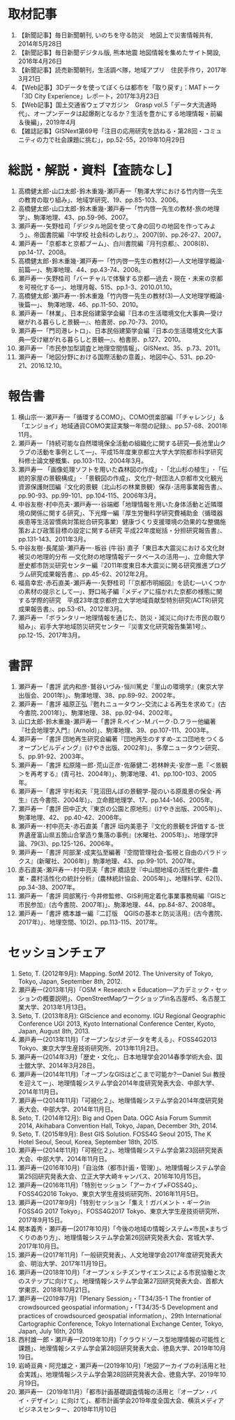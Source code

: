 # 取材記事
1.	【新聞記事】毎日新聞朝刊, いのちを守る防災　地図上で災害情報共有, 2014年5月28日
2.	【新聞記事】毎日新聞デジタル版, 熊本地震 地図情報を集めたサイト開設, 2016年4月26日
3.	【新聞記事】読売新聞朝刊，生活調べ隊，地域アプリ　住民手作り，2017年3月21日
4.	【Web記事】3Dデータを使ってぼくらは都市を「取り戻す」：MATトーク「3D City Experience」レポート，2017年3月23日
5.	【Web記事】国土交通省ウェブマガジン　Grasp vol.5「データ大流通時代」、オープンデータは起爆剤となるか？生活を豊かにする地理情報・前編＆後編」，2019年4月
6.	【雑誌記事】GISNext第69号「注目の応用研究を訪ねる・第28回・コミュニティの力で社会課題に挑む」，pp.52-55，2019年10月29日	

# 総説・解説・資料【査読なし】
1.	高橋健太郎･山口太郎･鈴木重幾･瀬戸寿一「駒澤大学における竹内啓一先生の教育の取り組み」、地域学研究、19、pp.85-103、2006。
2.	高橋健太郎･山口太郎･鈴木重幾･瀬戸寿一「竹内啓一先生の教材-旅の地理学」、駒澤地理、43、pp.59-96、2007。
3.	瀬戸寿一･矢野桂司「デジタル地図を使って身の回りの地図を作ってみよう」、帝国書院編『中学校 社会科のしおり』、2007(9)、pp.26-27、2007。
4.	瀬戸寿一「京都本と京都ブーム」、白川書院編『月刊京都』、2008(8)、pp.14-17、2008。
5.	高橋健太郎･鈴木重幾･瀬戸寿一「竹内啓一先生の教材(2)―人文地理学概論･前篇―」、駒澤地理、44、pp.43-74、2008。
6.	瀬戸寿一･矢野桂司「バーチャルで体験する京都―過去・現在・未来の京都を可視化する―」、地理月報、515、pp.1-3、2010.01.10。
7.	高橋健太郎･瀬戸寿一･鈴木重幾「竹内啓一先生の教材(3)―人文地理学概論･後篇―」、 駒澤地理、46、pp.11-50、2010。
8.	瀬戸寿一「林業」、日本民俗建築学会編『日本の生活環境文化大事典―受け継がれる暮らしと景観―』、柏書房、pp.70-73、2010。
9.	瀬戸寿一「門司港レトロ」、日本民俗建築学会編『日本の生活環境文化大事典―受け継がれる暮らしと景観―』、柏書房、p.127、2010。
10.	瀬戸寿一「市民参加型調査と地理空間情報」、GISNext、35、p.73、2011。
11.	瀬戸寿一「地図分野における国際活動の意義」、地図中心、531、pp.20-21、2016.12.10。

# 報告書
1.	横山宗一･瀬戸寿一「循環するCOMO」、COMO倶楽部編『「チャレンジ」＆「エンジョイ」地域通貨COMO実証実験一年間の記録』、pp.57-68、2001年11月。
2.	瀬戸寿一「持続可能な自然環境保全活動の組織化に関する研究―長池里山クラブの活動を事例として―」、平成15年度東京都立大学大学院都市科学研究科修士論文梗概集、pp.103-112、2004年3月。 
3.	瀬戸寿一 「画像処理ソフトを用いた森林図の作成」･「北山杉の植生」･「伝統的家屋の景観構成」･「景観図の作成」、文化庁･財団法人京都市文化観光資源保護財団編『文化的景観（北山杉の林業景観）保存･活用事業報告書』、pp.90-93、pp.99-101、pp.104-115、2006年3月。
4.	中谷友樹･村中亮夫･瀬戸寿一･谷端郷「地理情報を用いた身体活動と近隣環境の関係に関する研究」、下光輝一編『厚生労働科学研究費補助金（循環器疾患等生活習慣病対策総合研究事業）健康づくり支援環境の効果的な整備施策および政策目標の設定に関する研究 平成22年度総括・分担研究報告書』、pp.131-143、2011年3月。
5.	中谷友樹･長尾諭･瀬戸寿一･板谷 (牛谷) 直子「東日本大震災における文化財被災の地理的分布 ―文化財の地理情報データベースの活用―」、立命館大学歴史都市防災研究センター編『2011年度東日本大震災に関る研究推進プログラム研究成果報告書』、pp.45-62、2012年2月。
6.	福島幸宏･赤石直美･瀬戸寿一･矢野桂司「『京都市明細図』を読む―いくつかの素材の提示として―」、野口祐子編『メディアに描かれた京都の様態に関する学際的研究　平成23年度京都府立大学地域貢献型特別研究(ACTR)研究成果報告書』、pp.53-61、2012年3月。
7.	瀬戸寿一「ボランタリー地理情報を通じた、防災・減災に向けた市民の取り組み」、岩手大学地域防災研究センター『災害文化研究報告集第1号』、pp.12-15、2017年3月。

# 書評
1.	瀬戸寿一「書評 武内和彦･鷲谷いづみ･恒川篤史『里山の環境学』(東京大学出版会、2001年)」、駒澤地理、38、pp.89-92、2002年。
2.	瀬戸寿一「書評 福原正弘『甦れニュータウン-交流による再生を求めて』(古今書院､2001年)」、駒澤地理、38、pp.92-94、2002年。
3.	山口太郎･鈴木重幾･瀬戸寿一「書評 R.ペイン･M.バーク･D.フラー他編著『社会地理学入門』(Arnold)」、駒澤地理、39、pp.107-111、2003年。
4.	瀬戸寿一「書評 団地再生研究会編著『団地再生のすすめ-エコ団地をつくるオープンビルディング』(けやき出版、2002年)」、多摩ニュータウン研究、5、pp.91-92、2003年。
5.	瀬戸寿一「書評 松原隆一郎･荒山正彦･佐藤健二･若林幹夫･安彦一恵『＜景観＞を再考する』(青弓社、2004年)」、駒澤地理、41、pp.100-103、2005年。
6.	瀬戸寿一「書評 宇杉和夫『見沼田んぼの景観学-龍のいる原風景の保全･再生』(古今書院、2004年)」、立命館地理学、17、pp.144-146、2005年。
7.	瀬戸寿一「書評 田中正大『東京の公園と原地形』(けやき出版、2005年)」、駒澤地理、42、 pp.40-42、2006年。
8.	瀬戸寿一･村中亮夫･赤石直美「書評 垣内美恵子『文化的景観を評価する-世界遺産富山県五箇山合掌造り集落の事例』(水曜社、2005年)」、地理学評論、79(3)、pp.125-126、2006年。
9.	瀬戸寿一「書評 阿部潔･成実弘至編著『空間管理社会-監視と自由のパラドックス』(新曜社、2006年)」駒澤地理、43、pp.99-101、2007年。
10.	赤石直美･瀬戸寿一･村中亮夫「書評 橋詰登『中山間地域の活性化要件-農業・農村活性化の統計分析』(農林統計協会、2005年)」、地理科学、62(1)、pp.34-38、2007年。
11.	瀬戸寿一「書評 岡部篤行･今井修監修、GIS利用定着化事業事務局編『GISと市民参加』(古今書院、2007年)」、駒澤地理、44、pp.84-87、2008年。
12.	瀬戸寿一「書評 橋本雄一編『二訂版　QGISの基本と防災活用』(古今書院、2017年)」、地理空間、10(2)、pp.113-115、2017年。

# セッションチェア
1.	Seto, T. (2012年9月): Mapping. SotM 2012. The University of Tokyo, Tokyo, Japan, September 8th, 2012.
2.	瀬戸寿一(2013年1月)「OSM × Research × Education―アカデミック・セッションの概要説明」、OpenStreetMapワークショップin名古屋#5、名古屋工業大学、2013年1月13日。
3.	Seto, T. (2013年8月): GIScience and economy. IGU Regional Geographic Conference UGI 2013, Kyoto International Conference Center, Kyoto, Japan, August 8th, 2013.
4.	瀬戸寿一(2013年11月)「オープンなジオデータを考える」、FOSS4G2013 Tokyo、東京大学生産技術研究所、2013年11月2日。
5.	瀬戸寿一(2014年3月)「歴史・文化」、日本地理学会2014春季学術大会、国士舘大学、2014年3月28日。
6.	瀬戸寿一(2014年11月)「オープンなGISはどこまで可能か?ーDaniel Sui 教授を迎えてー」、地理情報システム学会2014年度研究発表大会、中部大学、2014年11月日。
7.	瀬戸寿一(2014年11月)「可視化２」、地理情報システム学会2014年度研究発表大会、中部大学、2014年11月日。
8.	Seto, T. (2014年12月): Big and Open Data. OGC Asia Forum Summit 2014, Akihabara Convention Hall, Tokyo, Japan, December 3th, 2014.
9.	Seto, T. (2015年9月): Best GIS Solution. FOSS4G Seoul 2015, The K Hotel Seoul, Seoul, Korea, September 18th, 2015.
10.	瀬戸寿一(2014年11月)「可視化２」、地理情報システム学会第23回研究発表大会、中部大学、2014年11月日。
11.	瀬戸寿一(2016年10月)「自治体（都市計画・管理）」、地理情報システム学会第25回研究発表大会、立正大学大崎キャンパス、2016年10月15日。
12.	瀬戸寿一(2016年11月)「特別セッション「アーカイブ×FOSS4G」、FOSS4G2016 Tokyo、東京大学生産技術研究所、2016年11月5日。
13.	瀬戸寿一(2017年9月)「特別セッション「集え！ガバメント・ギークin FOSS4G 2017 Tokyo」、FOSS4G2017 Tokyo、東京大学生産技術研究所、2017年9月15日。
14.	関本義秀・瀬戸寿一(2017年10月)「今後の地域の情報システム×市民×まちづくりのあり方」、地理情報システム学会第26回研究発表大会、宮城大学、2017年10月日。
15.	瀬戸寿一(2017年11月)「一般研究発表」、人文地理学会2017年度研究発表大会、明治大学、2017年11月19日。
16.	瀬戸寿一(2018年10月)「オープンｘシチズンサイエンスによる市民協働と次のステップに向けて」、地理情報システム学会第27回研究発表大会、首都大学東京、2018年10月21日。
17.	瀬戸寿一(2019年7月)「Plenary Session」・「T34/35-1 The frontier of crowdsourced geospatial information」・「T34/35-5 Development and practices of crowdsourced geospatial information」、29th International Cartographic Conference, Tokyo International Exchange Center, Tokyo, Japan, July 16th, 2019.
18.	西村雄一郎・瀬戸寿一(2019年10月)「クラウドソース型地理情報の可能性と課題」、地理情報システム学会第28回研究発表大会、徳島大学、2019年10月19日。
19.	岩崎亘典・阿児雄之・瀬戸寿一(2019年10月)「地図アーカイブの利活用と社会実践」、地理情報システム学会第28回研究発表大会、徳島大学、2019年10月19日。
20.	瀬戸寿一（2019年11月）「都市計画基礎調査情報の活用と『オープン・バイ・デザイン』に向けて」、都市計画学会2019年度全国大会、横浜メディアビジネスセンター、2019年11月10日
